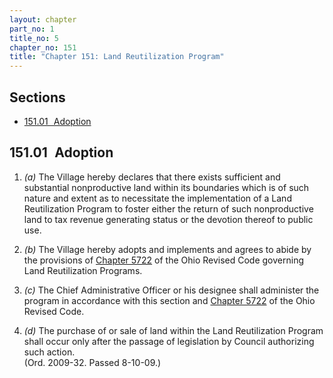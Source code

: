 ```yaml
---
layout: chapter
part_no: 1
title_no: 5
chapter_no: 151
title: "Chapter 151: Land Reutilization Program"
---
```


## Sections

* [151.01   Adoption](#15101-adoption)

## 151.01   Adoption

1. _(a)_ The Village hereby declares that there exists sufficient and
substantial nonproductive land within its boundaries which is of such nature
and extent as to necessitate the implementation of a Land Reutilization Program
to foster either the return of such nonproductive land to tax revenue
generating status or the devotion thereof to public use.

2. _(b)_ The Village hereby adopts and implements and agrees to abide by the
provisions of [Chapter 5722][ORC Chapter 5722] of the Ohio Revised Code
governing Land Reutilization Programs.

3. _(c)_ The Chief Administrative Officer or his designee shall administer the
program in accordance with this section and [Chapter 5722][ORC Chapter 5722] of
the Ohio Revised Code.

4. _(d)_ The purchase of or sale of land within the Land Reutilization Program
shall occur only after the passage of legislation by Council authorizing such
action.\
(Ord. 2009-32. Passed 8-10-09.)

[ORC Chapter 5722]:<https://codes.ohio.gov/ohio-revised-code/chapter-5722>
